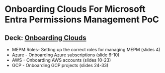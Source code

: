 # Onboarding Clouds For Microsoft Entra Permissions Management PoC

## Deck: [Onboarding Clouds](./02-MEPM_PoC_Onboarding_Clouds.pptx)

- MEPM Roles- Setting up the correct roles for managing MEPM (slides 4)
- Azure - Onboarding Azure subscriptions (slide 6-10)
- AWS - Onboarding AWS accounts (slides 10-23)
- GCP - Onboarding GCP projects (slides 24-33)
